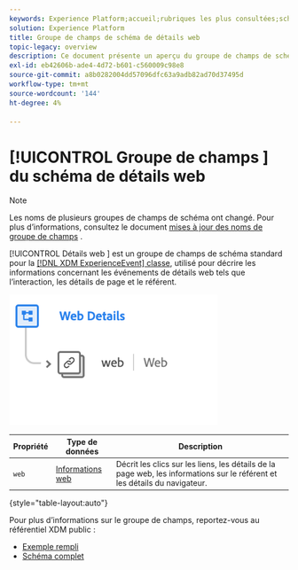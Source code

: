 ```yaml
---
keywords: Experience Platform;accueil;rubriques les plus consultées;schéma;schéma;XDM;ExperienceEvent;champs;schémas;schémas;conception de schéma;groupe de champs;groupe de champs;groupe de champs;
solution: Experience Platform
title: Groupe de champs de schéma de détails web
topic-legacy: overview
description: Ce document présente un aperçu du groupe de champs de schéma Détails web .
exl-id: eb42606b-ade4-4d72-b601-c560009c98e8
source-git-commit: a8b0282004dd57096dfc63a9adb82ad70d37495d
workflow-type: tm+mt
source-wordcount: '144'
ht-degree: 4%

---
```


# [!UICONTROL Groupe de champs ] du schéma de détails web

>[!NOTE]
>
>Les noms de plusieurs groupes de champs de schéma ont changé. Pour plus d’informations, consultez le document [mises à jour des noms de groupe de champs](../name-updates.md) .

[!UICONTROL Détails web ] est un groupe de champs de schéma standard pour la  [[!DNL XDM ExperienceEvent] classe](../../classes/experienceevent.md), utilisé pour décrire les informations concernant les événements de détails web tels que l’interaction, les détails de page et le référent.

![](../../images/field-groups/web-details.png)

| Propriété | Type de données | Description |
| --- | --- | --- |
| `web` | [Informations web](../../data-types/web-information.md) | Décrit les clics sur les liens, les détails de la page web, les informations sur le référent et les détails du navigateur. |

{style=&quot;table-layout:auto&quot;}

Pour plus d’informations sur le groupe de champs, reportez-vous au référentiel XDM public :

* [Exemple rempli](https://github.com/adobe/xdm/blob/master/components/fieldgroups/experience-event/experienceevent-web.example.1.json)
* [Schéma complet](https://github.com/adobe/xdm/blob/master/components/fieldgroups/experience-event/experienceevent-web.schema.json)
